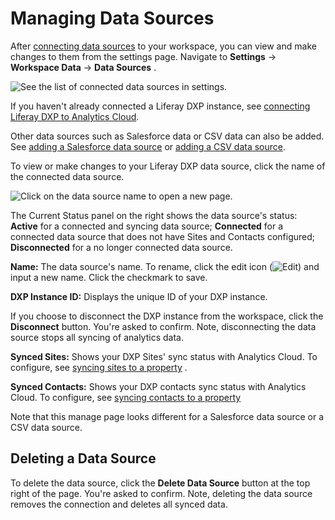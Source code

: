 # Managing Data Sources

After [connecting data sources](../connecting-data-sources.md) to your workspace, you can view and make changes to them from the settings page. Navigate to **Settings** &rarr; **Workspace Data** &rarr; **Data Sources** . 

![See the list of connected data sources in settings.](./managing-data-sources/images/01.png)

If you haven't already connected a Liferay DXP instance, see [connecting Liferay DXP to Analytics Cloud](../connecting-data-sources/connecting-liferay-dxp-to-analytics-cloud.md).

Other data sources such as Salesforce data or CSV data can also be added. See [adding a Salesforce data source](../connecting-data-sources/adding-a-salesforce-data-source.md) or [adding a CSV data source](../connecting-data-sources/adding-a-csv-data-source.md).

To view or make changes to your Liferay DXP data source, click the name of the connected data source.

![Click on the data source name to open a new page.](./managing-data-sources/images/02.png)

The Current Status panel on the right shows the data source's status: **Active** for a connected and syncing data source; **Connected** for a connected data source that does not have Sites and Contacts configured; **Disconnected** for a no longer connected data source. 

**Name:** The data source's name. To rename, click the edit icon (![Edit](../images/icon-edit.png)) and input a new name. Click the checkmark to save.

**DXP Instance ID:** Displays the unique ID of your DXP instance. 

If you choose to disconnect the DXP instance from the workspace, click the **Disconnect** button. You're asked to confirm. Note, disconnecting the data source stops all syncing of analytics data.

**Synced Sites:** Shows your DXP Sites' sync status with Analytics Cloud. To configure, see [syncing sites to a property](../connecting-data-sources/scoping-sites-and-individuals-using-properties.md#syncing-sites-to-a-property) .

**Synced Contacts:** Shows your DXP contacts sync status with Analytics Cloud. To configure, see [syncing contacts to a property](../connecting-data-sources/scoping-sites-and-individuals-using-properties.md#syncing-contacts-to-a-property)

Note that this manage page looks different for a Salesforce data source or a CSV data source.

<a name="deleting-a-data-source" />

## Deleting a Data Source

To delete the data source, click the **Delete Data Source** button at the top right of the page. You're asked to confirm. Note, deleting the data source removes the connection and deletes all synced data.
